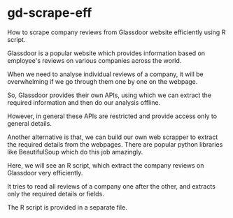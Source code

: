 # gd-scrape-eff
How to scrape company reviews from Glassdoor website efficiently using R script.

Glassdoor is a popular website which provides information based on employee's reviews on various companies across the world.

When we need to analyse individual reviews of a company, it will be overwhelming if we go through them one by one on the webpage.

So, Glassdoor provides their own APIs, using which we can extract the required information and then do our analysis offline.

However, in general these APIs are restricted and provide access only to general details.

Another alternative is that, we can build our own web scrapper to extract the required details from the webpages. There are popular python libraries like BeautifulSoup which do this job amazingly.

Here, we will see an R script, which extract the company reviews on Glassdoor very efficiently.

It tries to read all reviews of a company one after the other, and extracts only the required details or fields.

The R script is provided in a separate file.

